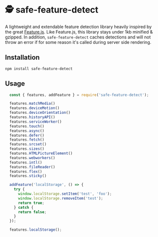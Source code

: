 # 🕵️ safe-feature-detect

A lightweight and extendable feature detection library heavily inspired by the great [Feature.js](http://featurejs.com/).  Like Feature.js, this library stays under 1kb minified & gzipped.
In addition, `safe-feature-detect` caches detections and will not throw an error if for some reason it's called during server side rendering.

## Installation
`npm install safe-feature-detect`

## Usage

```javascript
  const { features, addFeature } = require('safe-feature-detect');

  features.matchMedia()
  features.deviceMotion()
  features.deviceOrientation()
  features.historyAPI()
  features.serviceWorker()
  features.touch()
  features.async()
  features.defer()
  features.fetch()
  features.srcset()
  features.sizes()
  features.HTMLPictureElement()
  features.webworkers()
  features.intl()
  features.fileReader()
  features.flex()
  features.sticky()

  addFeature('localStorage', () => {
    try {
      window.localStorage.setItem('test', 'foo');
      window.localStorage.removeItem('test');
      return true;
    } catch {
      return false;
    }
  });

  features.localStorage();
```

